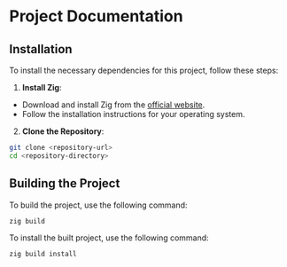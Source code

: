 # Project Documentation

## Installation

To install the necessary dependencies for this project, follow these steps:

1. **Install Zig**:

- Download and install Zig from the [official website](https://ziglang.org/download/).
- Follow the installation instructions for your operating system.

2. **Clone the Repository**:

```sh
git clone <repository-url>
cd <repository-directory>
```

## Building the Project

To build the project, use the following command:

```sh
zig build
```

To install the built project, use the following command:

```sh
zig build install
```
